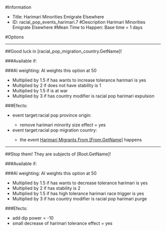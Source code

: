 #Information
 - Title: Harimari Minorities Emigrate Elsewhere
 - ID: racial_pop_events_harimari.7
#Description
Harimari Minorities Emigrate Elsewhere
#Mean Time to Happen:
Base time = 1 days

#Options

___
##Good luck in [racial_pop_migration_country.GetName]!

###Available if:


###AI weighting:
AI weights this option at 50
 - Multiplied by 1.5 if has wants to increase tolerance harimari is yes
 - Multiplied by 2 if does not have stability is 1
 - Multiplied by 1.5 if is at war
 - Multiplied by 3 if has country modifier is racial pop harimari expulsion


###Efects:<ul><li>event target:racial pop province origin:</li><ul><li>remove harimari minority size effect = yes</li></ul><li>event target:racial pop migration country:</li><ul><li>the event [Harimari Migrants From [From.GetName]](../events/harimari_migrants_from_from_getname.md) happens</li></ul></ul>

___
##Stop them! They are subjects of [Root.GetName]!

###Available if:


###AI weighting:
AI weights this option at 50
 - Multiplied by 1.5 if has wants to decrease tolerance harimari is yes
 - Multiplied by 2 if has stability is 2
 - Multiplied by 1.5 if has high tolerance harimari race trigger is yes
 - Multiplied by 3 if has country modifier is racial pop harimari purge


###Efects:<ul><li>add dip power = -10</li><li>small decrease of harimari tolerance effect = yes</li></ul>
